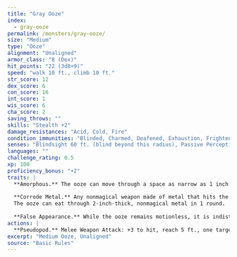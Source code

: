 ```yaml
---
title: "Gray Ooze"
index:
  - gray-ooze
permalink: /monsters/gray-ooze/
size: "Medium"
type: "Ooze"
alignment: "Unaligned"
armor_class: "8 (Dex)"
hit_points: "22 (3d8+9)"
speed: "walk 10 ft., climb 10 ft."
str_score: 12
dex_score: 6
con_score: 16
int_score: 1
wis_score: 6
cha_score: 2
saving_throws: ""
skills: "Stealth +2"
damage_resistances: "Acid, Cold, Fire"
condition_immunities: "Blinded, Charmed, Deafened, Exhaustion, Frightened, Prone"
senses: "Blindsight 60 ft. (blind beyond this radius), Passive Perception 8"
languages: ""
challenge_rating: 0.5
xp: 100
proficiency_bonus: "+2"
traits: |
  **Amorphous.** The ooze can move through a space as narrow as 1 inch wide without squeezing.
  
  **Corrode Metal.** Any nonmagical weapon made of metal that hits the ooze corrodes. After dealing damage, the weapon takes a permanent and cumulative -1 penalty to damage rolls. If its penalty drops to -5, the weapon is destroyed. Nonmagical ammunition made of metal that hits the ooze is destroyed after dealing damage.
  The ooze can eat through 2-inch-thick, nonmagical metal in 1 round.
  
  **False Appearance.** While the ooze remains motionless, it is indistinguishable from an oily pool or wet rock.
actions: |
  **Pseudopod.** Melee Weapon Attack: +3 to hit, reach 5 ft., one target. Hit: 4 (1d6 + 1) bludgeoning damage plus 7 (2d6) acid damage, and if the target is wearing nonmagical metal armor, its armor is partly corroded and takes a permanent and cumulative -1 penalty to the AC it offers. The armor is destroyed if the penalty reduces its AC to 10.  
excerpt: "Medium Ooze, Unaligned"
source: "Basic Rules"
---
```

